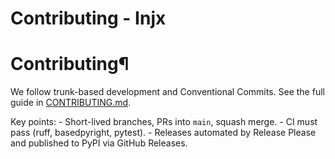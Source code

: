 # Contributing - Injx

[ ](https://github.com/QriusGlobal/injx/edit/master/docs/contributing.md "Edit this page")

# Contributing¶

We follow trunk-based development and Conventional Commits. See the full guide in [CONTRIBUTING.md](https://github.com/QriusGlobal/injx/blob/main/CONTRIBUTING.md).

Key points: \- Short-lived branches, PRs into `main`, squash merge. \- CI must pass (ruff, basedpyright, pytest). \- Releases automated by Release Please and published to PyPI via GitHub Releases.